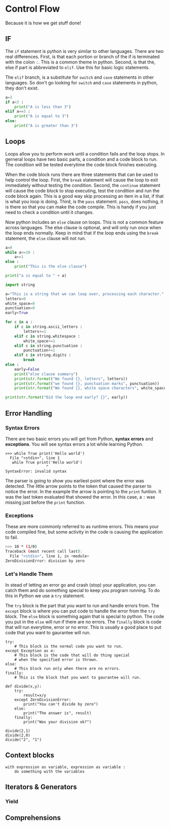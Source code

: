 # Control Flow
Because it is how we get stuff done!

## IF
The `if` statement is python is very similar to other languages. There are two real differences.
First, is that each portion or branch of the if is terminated with the colon `:`. This is a common theme 
in python. Second, is that the, else if part is abbreviated to `elif`. Use this for basic logic statements.

The `elif` branch, is a substitute for `switch` and `case` statements in other languages. So don't go
looking for `switch` and `case` statements in python, they don't exist.

``` Python
a=3
if a<3 :
    print("A is less than 3")
elif a==3 :
    print("A is equal to 3")
else:
    print("A is greater than 3")
```

## Loops
Loops allow you to perform work until a condition fails and the loop stops. In gerneral loops have two basic parts,
a condition and a code block to run. The condition will be tested everytime the code block finishes executing. 

When the code block runs there are three statements that can be used to help control the loop. First, the `break`
statement will cause the loop to exit immediately without testing the condition. Second, the `continue` statement 
will cause the code block to stop executing, test the condition and run the code block again. This is a good way
skip processing an item in a list, if that is what you loop is doing. Third, is the `pass` statement. `pass`, does
nothing, it is there so that you can make the code compile. This is handy if you just need to check a condition
until it changes.

Now python includes an `else` clause on loops. This is not a common feature across languages. The else clause is 
optional, and will only run once when the loop ends normally. Keep in mind that if the loop ends using the `break`
statement, the `else` clause will not run.

``` Python
a=0
while a<=10 :
    a+=1
else :
    print("This is the else clause")

print("a is equal to " + a)
```

``` Python
import string

a="This is a string that we can loop over, processing each character."
letters=0
white_space=0
punctuation=0
early=True

for c in a :
    if c in string.ascii_letters :
        letters+=1
    elif c in string.whitespace :
        white_space+=1
    elif c in string.punctuation :
        punctuation+=1
    elif c in string.digits :
        break
else :
    early=False
    print("else clause summary")
    print(str.format("We found {}, letters", letters))
    print(str.format("we found {}, punctuation marks", punctuation))
    print(str.format("We found {}, white space characters", white_space))

print(str.format("Did the loop end early? {}", early))
```

## Error Handling
### Syntax Errors
There are two basic errors you will get from Python, __syntax errors__ and __exceptions__.
You will see syntax errors a lot while learning Python. 
```
>>> while True print('Hello world')
  File "<stdin>", line 1
   while True print('Hello world')
                  ^
SyntaxError: invalid syntax
```
The parser is going to show you earliest point where the error was detected. The little arrow
points to the token that caused the parser to notice the error. In the example the arrow is 
pointing to the `print` funtion. It was the last token evaluated that showed the error. In this
case, a `:` was missing just before the `print` function.

### Exceptions
These are more commonly referred to as runtime errors. This means your code compiled fine,
but some activity in the code is causing the application to fail.
``` Bash
>>> 10 * (1/0)
Traceback (most recent call last):
  File "<stdin>", line 1, in <module>
ZeroDivisionError: division by zero
```

### Let's Handle Them
In stead of letting an error go and crash (stop) your application, you can catch them and do something special
to keep you program running. To do this in Python we use a `try` statement. 

The `try` block is the part that you want to run and handle errors from. The `except` block is where you can put 
code to handle the error from the `try` block. The `else` block is something again that is special to python. 
The code you put in the `else` will run if there are no errors. The `finally` block is code that will run everytime, 
error or no error. This is usually a good place to put code that you want to gaurantee will run.

```
try:
    # This block is the normal code you want to run.
except Exception as e:
    # This block is the code that will do thing special
    # when the specified error is thrown.
else:
    # This block run only when there are no errors.
finally:
    # This is the block that you want to gaurantee will run.
```

```
def divide(x,y):
    try:
        result=x/y
    except ZeroDivisionError:
        print("You can't divide by zero")
    else:
        print("The answer is", result)
    finally:
        print("Was your division ok?")

divide(2,1)
divide(2,0)
divide("2", "1")
```

## Context blocks
```
with expression as variable, expression as variable :
    do something with the variables
```


## Iterators & Generators

### Yield

## Comprehensions

